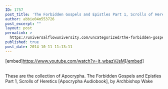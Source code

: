 ```yaml
---
ID: 1757
post_title: 'The Forbidden Gospels and Epistles Part 1, Scrolls of Heretics  [Apocrypha ], Heresy'
author: abbie04m553726
post_excerpt: ""
layout: post
permalink: >
  https://universalflowuniversity.com/uncategorized/the-forbidden-gospels-and-epistles-part-1-scrolls-of-heretics-apocrypha-heresy/
published: true
post_date: 2014-10-11 11:13:11
---
```

[embed]https://www.youtube.com/watch?v=jt_wbazVJsM[/embed]</br></br>
<p>These are the collection of Apocrypha. 
The Forbidden Gospels and Epistles Part 1, Scrolls of Heretics  [Apocrypha Audiobook], by Archbishop Wake</p>